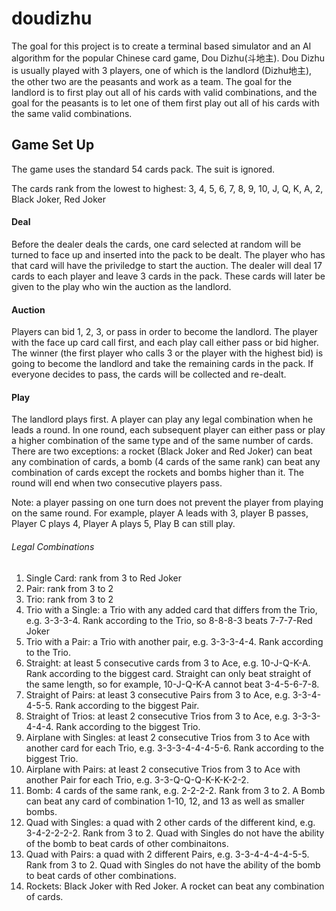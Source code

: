 # doudizhu
The goal for this project is to create a terminal based simulator and an AI algorithm for the popular Chinese card game, Dou Dizhu(斗地主). Dou Dizhu is usually played with 3 players, one of which is the landlord (Dizhu地主), the other two are the peasants and work as a team. The goal for the landlord is to first play out all of his cards with valid combinations, and the goal for the peasants is to let one of them first play out all of his cards with the same valid combinations.

## Game Set Up
The game uses the standard 54 cards pack. The suit is ignored.

The cards rank from the lowest to highest: 3, 4, 5, 6, 7, 8, 9, 10, J, Q, K, A, 2, Black Joker, Red Joker

#### Deal 
Before the dealer deals the cards, one card selected at random will be turned to face up and inserted into the pack to be dealt. The player who has that card will have the priviledge to start the auction. The dealer will deal 17 cards to each player and leave 3 cards in the pack. These cards will later be given to the play who win the auction as the landlord. 

#### Auction
Players can bid 1, 2, 3, or pass in order to become the landlord. The player with the face up card call first, and each play call either pass or bid higher. The winner (the first player who calls 3 or the player with the highest bid) is going to become the landlord and take the remaining cards in the pack. If everyone decides to pass, the cards will be collected and re-dealt. 

#### Play
The landlord plays first. A player can play any legal combination when he leads a round. In one round, each subsequent player can either pass or play a higher combination of the same type and of the same number of cards. There are two exceptions: a rocket (Black Joker and Red Joker) can beat any combination of cards, a bomb (4 cards of the same rank) can beat any combination of cards except the rockets and bombs higher than it. The round will end when two consecutive players pass. 

Note: a player passing on one turn does not prevent the player from playing on the same round. For example, player A leads with 3, player B passes, Player C plays 4, Player A plays 5, Play B can still play. 

###### Legal Combinations 
1. Single Card: rank from 3 to Red Joker
2. Pair: rank from 3 to 2
3. Trio: rank from 3 to 2
4. Trio with a Single: a Trio with any added card that differs from the Trio, e.g. 3-3-3-4. Rank according to the Trio, so 8-8-8-3 beats 7-7-7-Red Joker
5. Trio with a Pair: a Trio with another pair, e.g. 3-3-3-4-4. Rank according to the Trio.
6. Straight: at least 5 consecutive cards from 3 to Ace, e.g. 10-J-Q-K-A. Rank according to the biggest card. Straight can only beat straight of the same length, so for example, 10-J-Q-K-A cannot beat 3-4-5-6-7-8. 
7. Straight of Pairs: at least 3 consecutive Pairs from 3 to Ace, e.g. 3-3-4-4-5-5. Rank according to the biggest Pair. 
8. Straight of Trios: at least 2 consecutive Trios from 3 to Ace, e.g. 3-3-3-4-4-4. Rank according to the biggest Trio. 
9. Airplane with Singles: at least 2 consecutive Trios from 3 to Ace with another card for each Trio, e.g. 3-3-3-4-4-4-5-6. Rank according to the biggest Trio. 
10. Airplane with Pairs: at least 2 consecutive Trios from 3 to Ace with another Pair for each Trio, e.g. 3-3-Q-Q-Q-K-K-K-2-2.
11. Bomb: 4 cards of the same rank, e.g. 2-2-2-2. Rank from 3 to 2. A Bomb can beat any card of combination 1-10, 12, and 13 as well as smaller bombs.
12. Quad with Singles: a quad with 2 other cards of the different kind, e.g. 3-4-2-2-2-2. Rank from 3 to 2. Quad with Singles do not have the ability of the bomb to beat cards of other combinaitons. 
13. Quad with Pairs: a quad with 2 different Pairs, e.g. 3-3-4-4-4-4-5-5. Rank from 3 to 2. Quad with Singles do not have the ability of the bomb to beat cards of other combinations. 
14. Rockets: Black Joker with Red Joker. A rocket can beat any combination of cards. 
